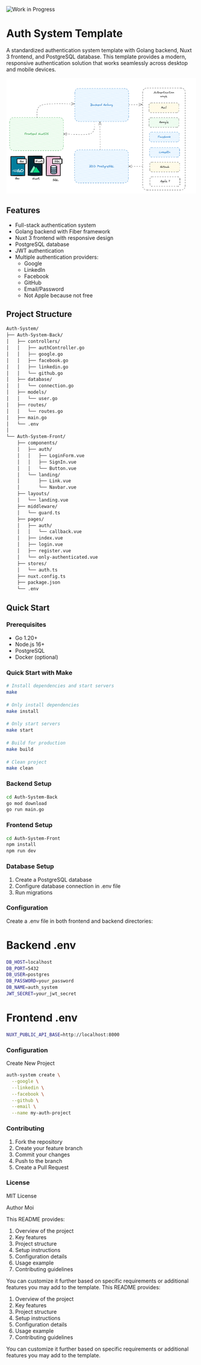 ![Work in Progress](https://img.shields.io/badge/status-work%20in%20progress-orange)
# Auth System Template

A standardized authentication system template with Golang backend, Nuxt 3 frontend, and PostgreSQL database. This template provides a modern, responsive authentication solution that works seamlessly across desktop and mobile devices.

![Auth System Template](image.png)

## Features

- Full-stack authentication system
- Golang backend with Fiber framework
- Nuxt 3 frontend with responsive design
- PostgreSQL database
- JWT authentication
- Multiple authentication providers:
  - Google
  - LinkedIn 
  - Facebook
  - GitHub
  - Email/Password
  - Not Apple because not free

## Project Structure

```bash
Auth-System/
├── Auth-System-Back/
│   ├── controllers/
│   │   ├── authController.go
│   │   ├── google.go
│   │   ├── facebook.go
│   │   ├── linkedin.go
│   │   └── github.go
│   ├── database/
│   │   └── connection.go
│   ├── models/
│   │   └── user.go
│   ├── routes/
│   │   └── routes.go
│   ├── main.go
│   └── .env
│
└── Auth-System-Front/
    ├── components/
    │   ├── auth/
    │   │   ├── LoginForm.vue
    │   │   ├── SignIn.vue
    │   │   └── Button.vue
    │   └── landing/
    │       ├── Link.vue
    │       └── Navbar.vue
    ├── layouts/
    │   └── landing.vue
    ├── middleware/
    │   └── guard.ts
    ├── pages/
    │   ├── auth/
    │   │   └── callback.vue
    │   ├── index.vue
    │   ├── login.vue
    │   ├── register.vue
    │   └── only-authenticated.vue
    ├── stores/
    │   └── auth.ts
    ├── nuxt.config.ts
    ├── package.json
    └── .env
```

## Quick Start

### Prerequisites

- Go 1.20+
- Node.js 16+
- PostgreSQL
- Docker (optional)

### Quick Start with Make

```bash
# Install dependencies and start servers
make

# Only install dependencies
make install

# Only start servers
make start

# Build for production
make build

# Clean project
make clean
```

### Backend Setup

```bash
cd Auth-System-Back
go mod download
go run main.go
```

### Frontend  Setup

```bash
cd Auth-System-Front
npm install
npm run dev
```

### Database Setup

1. Create a PostgreSQL database
2. Configure database connection in .env file
3. Run migrations

### Configuration

Create a .env file in both frontend and backend directories:
# Backend .env

```bash
DB_HOST=localhost
DB_PORT=5432
DB_USER=postgres
DB_PASSWORD=your_password
DB_NAME=auth_system
JWT_SECRET=your_jwt_secret
```

# Frontend .env

```bash
NUXT_PUBLIC_API_BASE=http://localhost:8000
```

### Configuration

Create New Project
```bash
auth-system create \
  --google \
  --linkedin \
  --facebook \
  --github \
  --email \
  --name my-auth-project
  ```


### Contributing
1. Fork the repository
2. Create your feature branch
3. Commit your changes
4. Push to the branch
5. Create a Pull Request

### License
MIT License

Author
Moi



This README provides:
1. Overview of the project
2. Key features
3. Project structure
4. Setup instructions
5. Configuration details
6. Usage example
7. Contributing guidelines

You can customize it further based on specific requirements or additional features you may add to the template.
This README provides:
1. Overview of the project
2. Key features
3. Project structure
4. Setup instructions
5. Configuration details
6. Usage example
7. Contributing guidelines

You can customize it further based on specific requirements or additional features you may add to the template.